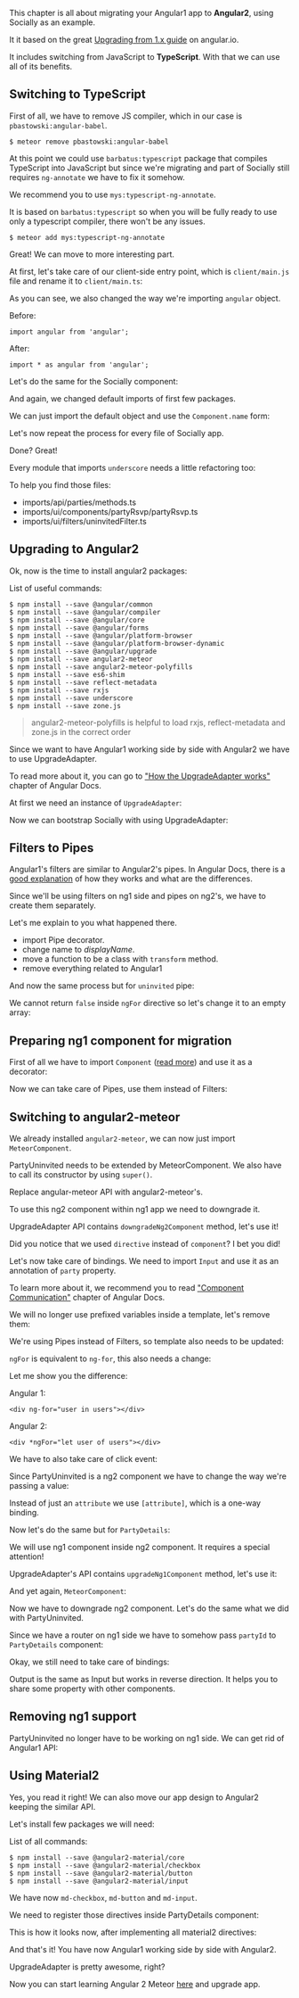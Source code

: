 This chapter is all about migrating your Angular1 app to **Angular2**, using Socially as an example.

It it based on the great [Upgrading from 1.x guide](https://angular.io/docs/ts/latest/guide/upgrade.html) on angular.io.

It includes switching from JavaScript to **TypeScript**. With that we can use all of its benefits.


## Switching to TypeScript

First of all, we have to remove JS compiler, which in our case is `pbastowski:angular-babel`.

    $ meteor remove pbastowski:angular-babel

At this point we could use `barbatus:typescript` package that compiles TypeScript into JavaScript but since we're migrating and part of Socially still requires `ng-annotate` we have to fix it somehow.

We recommend you to use `mys:typescript-ng-annotate`.

It is based on `barbatus:typescript` so when you will be fully ready to use only a typescript compiler, there won't be any issues.

    $ meteor add mys:typescript-ng-annotate

Great! We can move to more interesting part.

At first, let's take care of our client-side entry point, which is `client/main.js` file and rename it to `client/main.ts`:

<diffbox tutorial="angular1-meteor-socially" step="23.3"></diffbox>

As you can see, we also changed the way we're importing `angular` object.

Before:

    import angular from 'angular';

After:

    import * as angular from 'angular';

Let's do the same for the Socially component:

<diffbox tutorial="angular1-meteor-socially" step="23.4"></diffbox>

And again, we changed default imports of first few packages.

We can just import the default object and use the `Component.name` form:

<diffbox tutorial="angular1-meteor-socially" step="23.5"></diffbox>

Let's now repeat the process for every file of Socially app.

Done? Great!

Every module that imports `underscore` needs a little refactoring too:

<diffbox tutorial="angular1-meteor-socially" step="23.7"></diffbox>

To help you find those files:

- imports/api/parties/methods.ts
- imports/ui/components/partyRsvp/partyRsvp.ts
- imports/ui/filters/uninvitedFilter.ts

## Upgrading to Angular2

Ok, now is the time to install angular2 packages:

<diffbox tutorial="angular1-meteor-socially" step="23.8"></diffbox>

List of useful commands:

    $ npm install --save @angular/common
    $ npm install --save @angular/compiler
    $ npm install --save @angular/core
    $ npm install --save @angular/forms
    $ npm install --save @angular/platform-browser
    $ npm install --save @angular/platform-browser-dynamic
    $ npm install --save @angular/upgrade
    $ npm install --save angular2-meteor
    $ npm install --save angular2-meteor-polyfills
    $ npm install --save es6-shim
    $ npm install --save reflect-metadata
    $ npm install --save rxjs
    $ npm install --save underscore
    $ npm install --save zone.js

> angular2-meteor-polyfills is helpful to load rxjs, reflect-metadata and zone.js in the correct order

Since we want to have Angular1 working side by side with Angular2 we have to use UpgradeAdapter.

To read more about it, you can go to ["How the UpgradeAdapter works"](https://angular.io/docs/ts/latest/guide/upgrade.html#!#how-the-upgrade-adapter-works) chapter of Angular Docs.

At first we need an instance of `UpgradeAdapter`:

<diffbox tutorial="angular1-meteor-socially" step="23.9"></diffbox>

Now we can bootstrap Socially with using UpgradeAdapter:

<diffbox tutorial="angular1-meteor-socially" step="23.10"></diffbox>

## Filters to Pipes

Angular1's filters are similar to Angular2's pipes. In Angular Docs, there is a [good explanation](https://angular.io/docs/ts/latest/cookbook/a1-a2-quick-reference.html#!#filters-pipes) of how they works and what are the differences.

Since we'll be using filters on ng1 side and pipes on ng2's, we have to create them separately.

<diffbox tutorial="angular1-meteor-socially" step="23.11"></diffbox>

Let's me explain to you what happened there.

* import Pipe decorator.
* change name to *displayName*.
* move a function to be a class with `transform` method.
* remove everything related to Angular1

And now the same process but for `uninvited` pipe:

<diffbox tutorial="angular1-meteor-socially" step="23.12"></diffbox>

We cannot return `false` inside `ngFor` directive so let's change it to an empty array:

<diffbox tutorial="angular1-meteor-socially" step="23.13"></diffbox>

## Preparing ng1 component for migration

First of all we have to import `Component` ([read more](https://angular.io/docs/ts/latest/cookbook/a1-a2-quick-reference.html#!#controllers-components)) and use it as a decorator:

<diffbox tutorial="angular1-meteor-socially" step="23.14"></diffbox>

Now we can take care of Pipes, use them instead of Filters:

<diffbox tutorial="angular1-meteor-socially" step="23.15"></diffbox>

## Switching to angular2-meteor

We already installed `angular2-meteor`, we can now just import `MeteorComponent`.

PartyUninvited needs to be extended by MeteorComponent. We also have to call its constructor by using `super()`.

<diffbox tutorial="angular1-meteor-socially" step="23.16"></diffbox>

Replace angular-meteor API with angular2-meteor's.

<diffbox tutorial="angular1-meteor-socially" step="23.17"></diffbox>

To use this ng2 component within ng1 app we need to downgrade it.

UpgradeAdapter API contains `downgradeNg2Component` method, let's use it!

<diffbox tutorial="angular1-meteor-socially" step="23.18"></diffbox>

Did you notice that we used `directive` instead of `component`? I bet you did!

Let's now take care of bindings. We need to import `Input` and use it as an annotation of `party` property.

To learn more about it, we recommend you to read ["Component Communication"](https://angular.io/docs/ts/latest/cookbook/component-communication.html) chapter of Angular Docs.

<diffbox tutorial="angular1-meteor-socially" step="23.19"></diffbox>

We will no longer use prefixed variables inside a template, let's remove them:

<diffbox tutorial="angular1-meteor-socially" step="23.20"></diffbox>

We're using Pipes instead of Filters, so template also needs to be updated:

<diffbox tutorial="angular1-meteor-socially" step="23.21"></diffbox>

`ngFor` is equivalent to `ng-for`, this also needs a change:

<diffbox tutorial="angular1-meteor-socially" step="23.22"></diffbox>

Let me show you the difference:

Angular 1:

    <div ng-for="user in users"></div>

Angular 2:

    <div *ngFor="let user of users"></div>


We have to also take care of click event:

<diffbox tutorial="angular1-meteor-socially" step="23.23"></diffbox>

Since PartyUninvited is a ng2 component we have to change the way we're passing a value:

<diffbox tutorial="angular1-meteor-socially" step="23.24"></diffbox>

Instead of just an `attribute` we use `[attribute]`, which is a one-way binding.

<diffbox tutorial="angular1-meteor-socially" step="23.25"></diffbox>

Now let's do the same but for `PartyDetails`:

<diffbox tutorial="angular1-meteor-socially" step="23.26"></diffbox>

We will use ng1 component inside ng2 component. It requires a special attention!

UpgradeAdapter's API contains `upgradeNg1Component` method, let's use it:

<diffbox tutorial="angular1-meteor-socially" step="23.27"></diffbox>

And yet again, `MeteorComponent`:

<diffbox tutorial="angular1-meteor-socially" step="23.28"></diffbox>

Now we have to downgrade ng2 component. Let's do the same what we did with PartyUninvited.

<diffbox tutorial="angular1-meteor-socially" step="23.30"></diffbox>

Since we have a router on ng1 side we have to somehow pass `partyId` to `PartyDetails` component:

<diffbox tutorial="angular1-meteor-socially" step="23.30"></diffbox>

Okay, we still need to take care of bindings:

<diffbox tutorial="angular1-meteor-socially" step="23.31"></diffbox>

Output is the same as Input but works in reverse direction. It helps you to share some property with other components.

## Removing ng1 support

PartyUninvited no longer have to be working on ng1 side. We can get rid of Angular1 API:

<diffbox tutorial="angular1-meteor-socially" step="23.32"></diffbox>

## Using Material2

Yes, you read it right! We can also move our app design to Angular2 keeping the similar API.

Let's install few packages we will need:

<diffbox tutorial="angular1-meteor-socially" step="23.33"></diffbox>

List of all commands:

    $ npm install --save @angular2-material/core
    $ npm install --save @angular2-material/checkbox
    $ npm install --save @angular2-material/button
    $ npm install --save @angular2-material/input


We have now `md-checkbox`, `md-button` and `md-input`.

We need to register those directives inside PartyDetails component:

<diffbox tutorial="angular1-meteor-socially" step="23.34"></diffbox>

This is how it looks now, after implementing all material2 directives:

<diffbox tutorial="angular1-meteor-socially" step="23.35"></diffbox>

And that's it! You have now Angular1 working side by side with Angular2.

UpgradeAdapter is pretty awesome, right?

Now you can start learning Angular 2 Meteor [here](/tutorials/socially/angular2/bootstrapping) and upgrade app.
